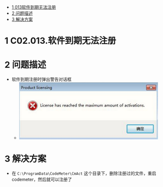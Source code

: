 - [1 013软件到期无法注册](#_1-013%E8%BD%AF%E4%BB%B6%E5%88%B0%E6%9C%9F%E6%97%A0%E6%B3%95%E6%B3%A8%E5%86%8C)
- [2 问题描述](#_2-%E9%97%AE%E9%A2%98%E6%8F%8F%E8%BF%B0)
- [3 解决方案](#_3-%E8%A7%A3%E5%86%B3%E6%96%B9%E6%A1%88)

# 1 C02.013.软件到期无法注册

# 2 问题描述

- 软件到期注册时弹出警告对话框
    - ![Img](./FILES/013软件到期无法注册.md/img-20220810135754.png)

# 3 解决方案

- 在 `C:\ProgramData\CodeMeter\CmAct` 这个目录下，删除注册过的文件，重启codemeter，然后就可以注册了
